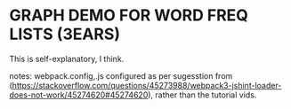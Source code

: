 # GRAPH DEMO FOR WORD FREQ LISTS (3EARS)

This is self-explanatory, I think.


notes:
webpack.config,.js configured as per sugesstion from (https://stackoverflow.com/questions/45273988/webpack3-jshint-loader-does-not-work/45274620#45274620), rather than the tutorial vids.
